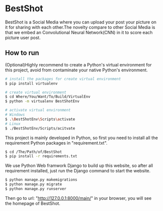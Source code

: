 # BestShot
BestShot is a Social Media where you can upload your post your picture on it for sharing with each other.The novelty compare to other Social Media is that we embed an Convolutional Neural Network(CNN) in it to score each picture user post.

## How to run
(Optional)Highly recommend to create a Python's virtual environment for this project, avoid from contaminate your native Python's environment.
```sh
# install the packages for create virtual environment
$ pip install virtualenv

# create virtual environment
$ cd Where/You/Want/To/Build/VirtualEnv
$ python -m virtualenv BestShotEnv

# activate virtual environment
# Windows
$ .\BestShotEnv\Scripts\activate
# Linux
$ ./BestShotEnv/Scripts/acitvate
```
This project is mainly developed in Python, so first you need to install all the requirement Python packages in "requirement.txt".
```sh
$ cd /The/Path/of/BestShot
$ pip install -r requirements.txt
```
We use Python Web framwork Django to build up this website, so after all requirement installed, just run the Django command to start the website.
```sh
$ python manage.py makemigrations
$ python manage.py migrate
$ python manage.py runserver
```
Then go to url: "http://127.0.0.1:8000/main/" in your browser, you will see the homepage of BestShot.